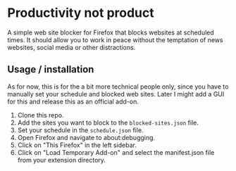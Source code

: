 # Productivity not product
A simple web site blocker for Firefox that blocks websites at scheduled times. It should allow you to work in peace without the temptation of news websites, social media or other distractions.

## Usage / installation
As for now, this is for the a bit more technical people only, since you have to manually set your schedule and blocked web sites. Later I might add a GUI for this and release this as an official add-on. 

1. Clone this repo.
2. Add the sites you want to block to the `blocked-sites.json` file.
3. Set your schedule in the `schedule.json` file.
4. Open Firefox and navigate to about:debugging.
5. Click on "This Firefox" in the left sidebar.
6. Click on "Load Temporary Add-on" and select the manifest.json file from your extension directory. 